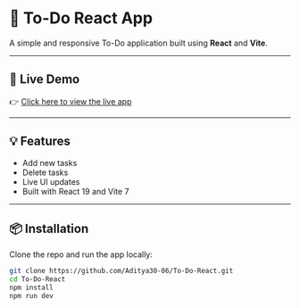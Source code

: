 # 📝 To-Do React App

A simple and responsive To-Do application built using **React** and **Vite**.

---

## 🚀 Live Demo

👉 [Click here to view the live app](https://Aditya30-06.github.io/To-Do-React)

---

## 💡 Features

- Add new tasks
- Delete tasks
- Live UI updates
- Built with React 19 and Vite 7

---

## 📦 Installation

Clone the repo and run the app locally:

```bash
git clone https://github.com/Aditya30-06/To-Do-React.git
cd To-Do-React
npm install
npm run dev
